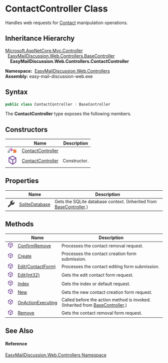 ContactController Class
=======================
Handles web requests for [Contact][1] manipulation operations.


Inheritance Hierarchy
---------------------
[Microsoft.AspNetCore.Mvc.Controller][2]  
  [EasyMailDiscussion.Web.Controllers.BaseController][3]  
    **EasyMailDiscussion.Web.Controllers.ContactController**  

  **Namespace:**  [EasyMailDiscussion.Web.Controllers][4]  
  **Assembly:** easy-mail-discussion-web.exe

Syntax
------

```csharp
public class ContactController : BaseController
```

The **ContactController** type exposes the following members.


Constructors
------------

|                                   | Name                   | Description  |
| --------------------------------- | ---------------------- | ------------ |
| ![Private method]![Static member] | [ContactController][5] |              |
| ![Public method]                  | [ContactController][6] | Constructor. |


Properties
----------

|                    | Name                | Description                                                             |
| ------------------ | ------------------- | ----------------------------------------------------------------------- |
| ![Public property] | [SqliteDatabase][7] | Gets the SQLite database context. (Inherited from [BaseController][3].) |


Methods
-------

|                  | Name                    | Description                                                                       |
| ---------------- | ----------------------- | --------------------------------------------------------------------------------- |
| ![Public method] | [ConfirmRemove][8]      | Processes the contact removal request.                                            |
| ![Public method] | [Create][9]             | Processes the contact creation form submission.                                   |
| ![Public method] | [Edit(ContactForm)][10] | Processes the contact editing form submission.                                    |
| ![Public method] | [Edit(Int32)][11]       | Gets the edit contact form request.                                               |
| ![Public method] | [Index][12]             | Gets the index or default request.                                                |
| ![Public method] | [New][13]               | Gets the new contact creation form request.                                       |
| ![Public method] | [OnActionExecuting][14] | Called before the action method is invoked. (Inherited from [BaseController][3].) |
| ![Public method] | [Remove][15]            | Gets the contact removal form request.                                            |


See Also
--------

#### Reference
[EasyMailDiscussion.Web.Controllers Namespace][4]  

[1]: ../../EasyMailDiscussion.Common.Database/Contact/README.md
[2]: https://docs.microsoft.com/dotnet/api/microsoft.aspnetcore.mvc.controller
[3]: ../BaseController/README.md
[4]: ../README.md
[5]: _cctor.md
[6]: _ctor.md
[7]: ../BaseController/SqliteDatabase.md
[8]: ConfirmRemove.md
[9]: Create.md
[10]: Edit.md
[11]: Edit_1.md
[12]: Index.md
[13]: New.md
[14]: ../BaseController/OnActionExecuting.md
[15]: Remove.md
[Private method]: ../../icons/privmethod.gif "Private method"
[Static member]: ../../icons/static.gif "Static member"
[Public method]: ../../icons/pubmethod.svg "Public method"
[Public property]: ../../icons/pubproperty.svg "Public property"